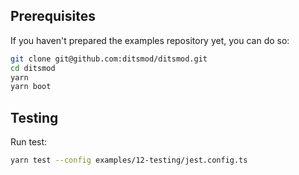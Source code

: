 ## Prerequisites

If you haven't prepared the examples repository yet, you can do so:

```bash
git clone git@github.com:ditsmod/ditsmod.git
cd ditsmod
yarn
yarn boot
```

## Testing

Run test:

```bash
yarn test --config examples/12-testing/jest.config.ts
```
